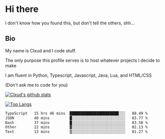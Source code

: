 

# Hi there
I don't know how you found this, but don't tell the others, shh...

## Bio
My name is Clxud and I code stuff.

The only purpose this profile serves is to host whatever projects I decide to make

I am fluent in Python, Typescript, Javascript, Java, Lua, and HTML/CSS



(Don't ask me to code for you)

[![Clxud's github stats](https://github-readme-stats.vercel.app/api?username=cloudwithax&count_private=true&theme=dark&show_icons=true)](https://github.com/anuraghazra/github-readme-stats) 

[![Top Langs](https://github-readme-stats.vercel.app/api/top-langs/?username=cloudwithax&theme=dark)](https://github.com/anuraghazra/github-readme-stats)

<!--START_SECTION:waka-->

```txt
TypeScript   15 hrs 46 mins  ██████████████████████░░░   88.49 %
JSON         40 mins         █░░░░░░░░░░░░░░░░░░░░░░░░   03.77 %
Bash         37 mins         █░░░░░░░░░░░░░░░░░░░░░░░░   03.50 %
Other        22 mins         ▓░░░░░░░░░░░░░░░░░░░░░░░░   02.13 %
Text         13 mins         ▒░░░░░░░░░░░░░░░░░░░░░░░░   01.27 %
```

<!--END_SECTION:waka-->







